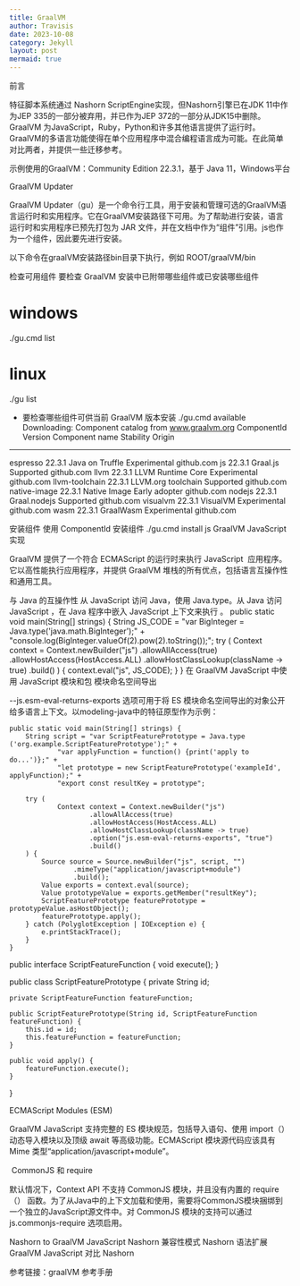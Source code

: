 ```yaml
---
title: GraalVM
author: Travisis
date: 2023-10-08
category: Jekyll
layout: post
mermaid: true
---
```



前言

特征脚本系统通过 Nashorn ScriptEngine实现，但Nashorn引擎已在JDK 11中作为JEP 335的一部分被弃用，并已作为JEP 372的一部分从JDK15中删除。GraalVM 为JavaScript，Ruby，Python和许多其他语言提供了运行时。GraalVM的多语言功能使得在单个应用程序中混合编程语言成为可能。在此简单对比两者，并提供一些迁移参考。


示例使用的GraalVM：Community Edition 22.3.1，基于 Java 11，Windows平台

GraalVM Updater

GraalVM Updater（gu）是一个命令行工具，用于安装和管理可选的GraalVM语言运行时和实用程序。它在GraalVM安装路径下可用。为了帮助进行安装，语言运行时和实用程序已预先打包为 JAR 文件，并在文档中作为“组件”引用。js也作为一个组件，因此要先进行安装。

以下命令在graalVM安装路径bin目录下执行，例如 ROOT/graalVM/bin

检查可用组件
要检查 GraalVM 安装中已附带哪些组件或已安装哪些组件
# windows
./gu.cmd list
# linux
./gu list




- 要检查哪些组件可供当前 GraalVM 版本安装
./gu.cmd available
Downloading: Component catalog from www.graalvm.org
ComponentId              Version             Component name                Stability                     Origin
---------------------------------------------------------------------------------------------------------------------------------
espresso                 22.3.1              Java on Truffle               Experimental                  github.com
js                       22.3.1              Graal.js                      Supported                     github.com
llvm                     22.3.1              LLVM Runtime Core             Experimental                  github.com
llvm-toolchain           22.3.1              LLVM.org toolchain            Supported                     github.com
native-image             22.3.1              Native Image                  Early adopter                 github.com
nodejs                   22.3.1              Graal.nodejs                  Supported                     github.com
visualvm                 22.3.1              VisualVM                      Experimental                  github.com
wasm                     22.3.1              GraalWasm                     Experimental                  github.com






安装组件
使用 ComponentId 安装组件
./gu.cmd install js
GraalVM JavaScript 实现

GraalVM 提供了一个符合 ECMAScript 的运行时来执行 JavaScript  应用程序。它以高性能执行应用程序，并提供 GraalVM 堆栈的所有优点，包括语言互操作性和通用工具。

与 Java 的互操作性
从 JavaScript 访问 Java，使用 Java.type。从 Java 访问 JavaScript ，在 Java 程序中嵌入 JavaScript 上下文来执行 。
    public static void main(String[] strings) {
        String JS_CODE = "var BigInteger = Java.type('java.math.BigInteger');" +
                "console.log(BigInteger.valueOf(2).pow(2).toString());";
        try (
                Context context = Context.newBuilder("js")
                        .allowAllAccess(true)
                        .allowHostAccess(HostAccess.ALL)
                        .allowHostClassLookup(className -> true)
                        .build()
        ) {
            context.eval("js", JS_CODE);
        }
    }
在 GraalVM JavaScript 中使用 JavaScript 模块和包
模块命名空间导出

--js.esm-eval-returns-exports 选项可用于将 ES 模块命名空间导出的对象公开给多语言上下文。以modeling-java中的特征原型作为示例：

    public static void main(String[] strings) {
        String script = "var ScriptFeaturePrototype = Java.type ('org.example.ScriptFeaturePrototype');" +
                "var applyFunction = function() {print('apply to do...')};" +
                "let prototype = new ScriptFeaturePrototype('exampleId', applyFunction);" +
                "export const resultKey = prototype";
    
        try (
                Context context = Context.newBuilder("js")
                        .allowAllAccess(true)
                        .allowHostAccess(HostAccess.ALL)
                        .allowHostClassLookup(className -> true)
                        .option("js.esm-eval-returns-exports", "true")
                        .build()
        ) {
            Source source = Source.newBuilder("js", script, "")
                    .mimeType("application/javascript+module")
                    .build();
            Value exports = context.eval(source);
            Value prototypeValue = exports.getMember("resultKey");
            ScriptFeaturePrototype featurePrototype = prototypeValue.asHostObject();
            featurePrototype.apply();
        } catch (PolyglotException | IOException e) {
            e.printStackTrace();
        }
    }

public interface ScriptFeatureFunction {
    void execute();
}

public class ScriptFeaturePrototype {
    private String id;

    private ScriptFeatureFunction featureFunction;
    
    public ScriptFeaturePrototype(String id, ScriptFeatureFunction featureFunction) {
        this.id = id;
        this.featureFunction = featureFunction;
    }
    
    public void apply() {
        featureFunction.execute();
    }
}







ECMAScript Modules (ESM) 

GraalVM JavaScript 支持完整的 ES 模块规范，包括导入语句、使用 import（） 动态导入模块以及顶级 await 等高级功能。ECMAScript 模块源代码应该具有 Mime 类型“application/javascript+module”。

 CommonJS 和 require

默认情况下，Context API 不支持 CommonJS 模块，并且没有内置的 require（） 函数。为了从Java中的上下文加载和使用，需要将CommonJS模块捆绑到一个独立的JavaScript源文件中。对 CommonJS 模块的支持可以通过 js.commonjs-require 选项启用。

Nashorn to GraalVM JavaScript
Nashorn 兼容性模式
Nashorn 语法扩展
GraalVM JavaScript 对比 Nashorn










参考链接：graalVM 参考手册

